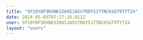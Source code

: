 ```yaml
---
title: "SP10Y8P3RXNK32045JA5V7RDY5J7TNCKSGT9TYTZ4"
date: 2024-05-03T07:27:16.811Z
user: SP10Y8P3RXNK32045JA5V7RDY5J7TNCKSGT9TYTZ4
layout: "users"
---
```

    